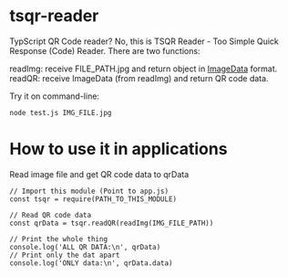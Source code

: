 # tsqr-reader
TypScript QR Code reader? No, this is TSQR Reader - Too Simple Quick Response (Code) Reader.
There are two functions:

readImg: receive FILE_PATH.jpg and return object in [ImageData](https://developer.mozilla.org/en-US/docs/Web/API/ImageData) format.
readQR: receive ImageData (from readImg) and return QR code data.

Try it on command-line:

```
node test.js IMG_FILE.jpg
```

# How to use it in applications

Read image file and get QR code data to qrData

```
// Import this module (Point to app.js)
const tsqr = require(PATH_TO_THIS_MODULE)

// Read QR code data
const qrData = tsqr.readQR(readImg(IMG_FILE_PATH))

// Print the whole thing
console.log('ALL QR DATA:\n', qrData)
// Print only the dat apart
console.log('ONLY data:\n', qrData.data)
```

